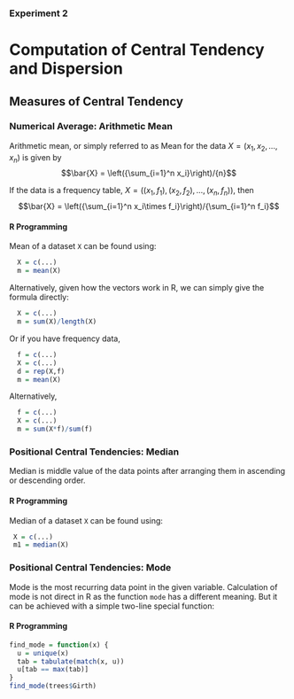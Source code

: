 ### Experiment 2 ###
# Computation of Central Tendency and Dispersion #
## Measures of Central Tendency ##
### Numerical Average: Arithmetic Mean ###
Arithmetic mean, or simply referred to as Mean for the data $X = (x_1,x_2,...,x_n)$ is given by 
 $$\bar{X} = \left({\sum_{i=1}^n x_i}\right)/{n}$$
 
If the data is a frequency table, $X = ((x_1,f_1),(x_2,f_2),...,(x_n,f_n))$, then 
$$\bar{X} = \left({\sum_{i=1}^n x_i\times f_i}\right)/{\sum_{i=1}^n f_i}$$

#### R Programming ####
Mean of a dataset ```X``` can be found using:
```R
  X = c(...)
  m = mean(X)
 ```
 
Alternatively, given how the vectors work in R, we can simply give the formula directly:
```R
  X = c(...)
  m = sum(X)/length(X)
  ```
  
Or if you have frequency data,
```R
  f = c(...)
  X = c(...)
  d = rep(X,f)
  m = mean(X)
  ```
  
Alternatively,
```R
  f = c(...)
  X = c(...)
  m = sum(X*f)/sum(f)
  ```

### Positional Central Tendencies: Median ###
Median is middle value of the data points after arranging them in ascending or descending order.

#### R Programming ####
Median of a dataset ```X``` can be found using:
```R
 X = c(...)
 m1 = median(X)
 ```
 
### Positional Central Tendencies: Mode ###
Mode is the most recurring data point in the given variable. Calculation of mode is not direct in R as the function ```mode``` has a different meaning. But it can be achieved with a simple two-line special function:

#### R Programming ####
```R
find_mode = function(x) {
  u = unique(x)
  tab = tabulate(match(x, u))
  u[tab == max(tab)]
}
find_mode(trees$Girth)
```
